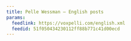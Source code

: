 ```yaml
---
title: Pelle Wessman – English posts
params:
  feedlink: https://voxpelli.com/english.xml
  feedid: 51f050434230112ff88b771c41d00ecd
---
```

